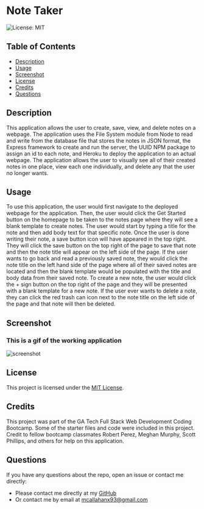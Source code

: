 # Note Taker

![License: MIT](https://img.shields.io/badge/License-MIT-blue.svg)

  ## Table of Contents
  * [Description](#description)
  * [Usage](#usage)
  * [Screenshot](#screenshot)
  * [License](#license)
  * [Credits](#credits)
  * [Questions](#questions)

  ## Description
  This application allows the user to create, save, view, and delete notes on a webpage. The application uses the File System module from Node to read and write from the database file that stores the notes in JSON format, the Express framework to create and run the server, the UUID NPM package to assign an id to each note, and Heroku to deploy the application to an actual webpage. The application allows the user to visually see all of their created notes in one place, view each one individually, and delete any that the user no longer wants.

  ## Usage
  To use this application, the user would first navigate to the deployed webpage for the application. Then, the user would click the Get Started button on the homepage to be taken to the notes page where they will see a blank template to create notes. The user would start by typing a title for the note and then add body text for that specific note. Once the user is done writing their note, a save button icon will have appeared in the top right. They will click the save button on the top right of the page to save that note and then the note title will appear on the left side of the page. If the user wants to go back and read a previously saved note, they would click the note title on the left hand side of the page where all of their saved notes are located and then the blank template would be populated with the title and body data from their saved note. To create a new note, the user would click the + sign button on the top right of the page and they will be presented with a blank template for a new note. If the user ever wants to delete a note, they can click the red trash can icon next to the note title on the left side of the page and that note will then be deleted.

  ## Screenshot
  ### This is a gif of the working application
  ![screenshot](./public/assets/images/Note-Taker.gif "Note Taker")

  ## License 
  This project is licensed under the [MIT License](https://opensource.org/licenses/MIT).

  ## Credits
  This project was part of the GA Tech Full Stack Web Development Coding Bootcamp. Some of the starter files and code were included in this project.
  Credit to fellow bootcamp classmates Robert Perez, Meghan Murphy, Scott Phillips, and others for help on this application.

  ## Questions
  If you have any questions about the repo, open an issue or contact me directly:
  * Please contact me directly at my [GitHub](https://github.com/mcall0147)
  * Or contact me by email at [mcallahanx93@gmail.com](mailto:mcallahanx93@gmail.com)